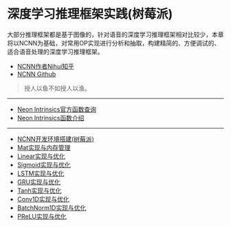 # 深度学习推理框架实践(树莓派)

大部分推理框架都是基于图像的，针对语音的深度学习推理框架相对比较少，本章将以NCNN为基础，对常用OP实现进行分析和抽取，构建精简的、方便调试的、适合语音处理的深度学习推理框架。

- [NCNN作者Nihui知乎](https://www.zhihu.com/people/nihui-2)
- [NCNN Github](https://github.com/Tencent/ncnn)

> 授人以鱼不如授人以渔。

---

- [Neon Intrinsics官方函数查询](https://developer.arm.com/architectures/instruction-sets/intrinsics/)
- [Neon Intrinsics函数介绍](https://blog.csdn.net/baidu_37967613/article/details/75158610)

---

- [NCNN开发环境搭建(树莓派)](docs/深度学习推理框架实践(树莓派)/NCNN开发环境搭建(树莓派).md)
- [Mat实现与内存管理](docs/深度学习推理框架实践(树莓派)/Mat实现与内存管理.md)
- [Linear实现与优化](docs/深度学习推理框架实践(树莓派)/Linear实现与优化.md)
- [Sigmoid实现与优化](docs/深度学习推理框架实践(树莓派)/Sigmoid实现与优化.md)
- [LSTM实现与优化](docs/深度学习推理框架实践(树莓派)/LSTM实现与优化.md)
- [GRU实现与优化](docs/深度学习推理框架实践(树莓派)/GRU实现与优化.md)
- [Tanh实现与优化](docs/深度学习推理框架实践(树莓派)/Tanh实现与优化.md)
- [Conv1D实现与优化](docs/深度学习推理框架实践(树莓派)/Conv1D实现与优化.md)
- [BatchNorm1D实现与优化](docs/深度学习推理框架实践(树莓派)/BatchNorm1D实现与优化.md)
- [PReLU实现与优化](docs/深度学习推理框架实践(树莓派)/PReLU实现与优化.md)

